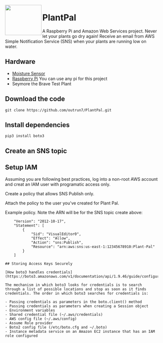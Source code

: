 <a href="https://github.com/outrun7/PlantPal/blob/master/seymore.jpg"><img src="https://github.com/outrun7/PlantPal/blob/master/seymore.jpg" align="left" height="100" width="120" ></a>
# PlantPal
A Raspberry Pi and Amazon Web Services project. Never let your plants go dry again! Receive an email from AWS Simple Notification Service (SNS) when your plants are running low on water. 

## Hardware

- [Moisture Sensor](https://www.amazon.com/gp/product/B071F4RDHY/)
- [Raspberry Pi](https://www.amazon.com/ELEMENT-Element14-Raspberry-Pi-Motherboard/dp/B07P4LSDYV) You can use any pi for this project 
- Seymore the Brave Test Plant  

## Download the code
    git clone https://github.com/outrun7/PlantPal.git
   
## Install dependencies
    pip3 install boto3
    
## Create an SNS topic 


## Setup IAM
Assuming you are following best practices, log into a non-root AWS account and creat an IAM user with programatic access only.

Create a policy that allows SNS Publish only. 

Attach the policy to the user you've created for Plant Pal. 

Example policy. Note the ARN will be for the SNS topic create above:
````{
    "Version": "2012-10-17",
    "Statement": [
        {
            "Sid": "VisualEditor0",
            "Effect": "Allow",
            "Action": "sns:Publish",
            "Resource": "arn:aws:sns:us-east-1:12345678910:Plant-Pal"    
        }
    ]

## Storing Access Keys Securely

[How boto3 handles credentials](https://boto3.amazonaws.com/v1/documentation/api/1.9.46/guide/configuration.html)  

The mechanism in which boto3 looks for credentials is to search through a list of possible locations and stop as soon as it finds credentials. The order in which boto3 searches for credentials is:

- Passing credentials as parameters in the boto.client() method
- Passing credentials as parameters when creating a Session object
- Environment variables
- Shared credential file (~/.aws/credentials)
- AWS config file (~/.aws/config)
- Assume Role provider
- Boto2 config file (/etc/boto.cfg and ~/.boto)
- Instance metadata service on an Amazon EC2 instance that has an IAM role configured
